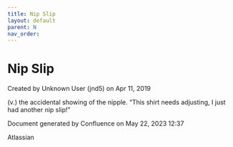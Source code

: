```yaml
---
title: Nip Slip
layout: default
parent: N
nav_order:
---
```


# Nip Slip

Created by  Unknown User (jnd5) on Apr 11, 2019

(v.) the accidental showing of the nipple. “This shirt needs adjusting, I just had another nip slip!”

Document generated by Confluence on May 22, 2023 12:37

Atlassian
